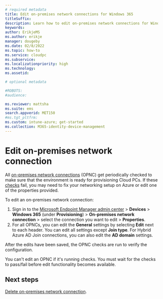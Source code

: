 ```yaml
---
# required metadata
title: Edit on-premises network connections for Windows 365
titleSuffix:
description: Learn how to edit on-premises network connections for Windows 365.
keywords:
author: ErikjeMS  
ms.author: erikje
manager: dougeby
ms.date: 02/8/2022
ms.topic: how-to
ms.service: cloudpc
ms.subservice:
ms.localizationpriority: high
ms.technology:
ms.assetid: 

# optional metadata

#ROBOTS:
#audience:

ms.reviewer: mattsha
ms.suite: ems
search.appverid: MET150
#ms.tgt_pltfrm:
ms.custom: intune-azure; get-started
ms.collection: M365-identity-device-management
---
```


# Edit on-premises network connection

All [on-premises network connections](on-premises-network-connections.md) (OPNC) get periodically checked to make sure that the environment is ready for provisioning Cloud PCs. If these [checks](health-checks.md) fail, you may need to fix your networking setup on Azure or edit one of the properties provided.

To edit an on-premises network connection:

1. Sign in to the [Microsoft Endpoint Manager admin center](https://go.microsoft.com/fwlink/?linkid=2109431) > **Devices** > **Windows 365** (under **Provisioning**) > **On-premises network connection** > select the connection you want to edit > **Properties**.
2. For all OPNCs, you can edit the **General** settings by selecting **Edit** next to each header. You can edit all settings except **Join type**. For Hybrid Azure AD Join connections, you can also edit the **AD domain** settings.

After the edits have been saved, the OPNC checks are run to verify the configuration.

You can't edit an OPNC if it's running checks. You must wait for the checks to pass/fail before edit functionality becomes available.

<!-- ########################## -->
## Next steps

[Delete on-premises network connection](delete-on-premises-network-connection.md).
